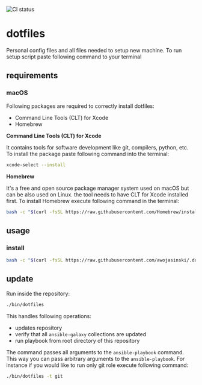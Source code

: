 ![CI status](https://github.com/awojasinski/.dotfiles/actions/workflows/playbook-lint.yml/badge.svg)

# dotfiles
Personal config files and all files needed to setup new machine.
To run setup script paste following command to your terminal

## requirements

### macOS

Following packages are required to correctly install dotfiles:
- Command Line Tools (CLT) for Xcode
- Homebrew

**Command Line Tools (CLT) for Xcode**

It contains tools for software development like git, compilers, python, etc. To install the package
paste following command into the terminal:

```bash
xcode-select --install
```

**Homebrew**

It's a free and open source package manager system used on macOS but can be also used on Linux.
the tool needs to have CLT for Xcode installed first. To install Homebrew execute following command
in the terminal:

```bash
bash -c "$(curl -fsSL https://raw.githubusercontent.com/Homebrew/install/HEAD/install.sh)"
```

## usage

### install

```bash
bash -c "$(curl -fsSL https://raw.githubusercontent.com/awojasinski/.dotfiles/HEAD/bin/dotfiles)"
```

## update

Run inside the repository:

```bash
./bin/dotfiles
```

This handles following operations:
- updates repository
- verify that all `ansible-galaxy` collections are updated
- run playbook from root directory of this repository

The command passes all arguments to the `ansible-playbook` command. This way you can pass arbitrary
arguments to the `ansible-playbook`. For instance if you would like to run only git role execute
following command:

```bash
./bin/dotfiles -t git
```